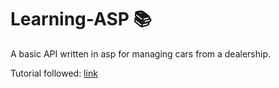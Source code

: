 # Learning-ASP 📚

A basic API written in asp for managing cars from a dealership.

Tutorial followed: [link](https://www.youtube.com/playlist?list=PL3ewn8T-zRWgO-GAdXjVRh-6thRog6ddg)
